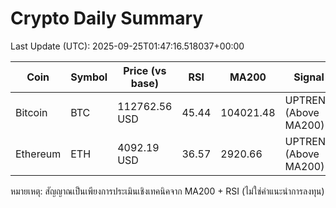 # Crypto Daily Summary

Last Update (UTC): 2025-09-25T01:47:16.518037+00:00

| Coin | Symbol | Price (vs base) | RSI | MA200 | Signal |
|------|--------|------------------|-----|-------|--------|
| Bitcoin | BTC | 112762.56 USD | 45.44 | 104021.48 | UPTREND (Above MA200) |
| Ethereum | ETH | 4092.19 USD | 36.57 | 2920.66 | UPTREND (Above MA200) |

หมายเหตุ: สัญญาณเป็นเพียงการประเมินเชิงเทคนิคจาก MA200 + RSI (ไม่ใช่คำแนะนำการลงทุน)
